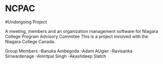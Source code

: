 # NCPAC
#Undergoing Project

A meeting, members and an organization management software for Niagara College Program Advisory Commitee
This is a project involved with the Niagara College Canada.

Group Members
	-Banuka Ambegoda 
	-Adam AUgier 
	-Ravisanka Siriwardenage 
	-Amritpal Singh 
	-Akashdeep Slatch 
